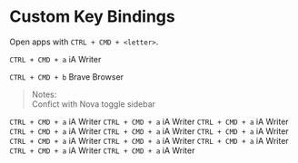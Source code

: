 # Custom Key Bindings

Open apps with `CTRL + CMD + <letter>`.

`CTRL + CMD + a` iA Writer

`CTRL + CMD + b` Brave Browser
> Notes: <br />
Confict with Nova toggle sidebar

`CTRL + CMD + a` iA Writer
`CTRL + CMD + a` iA Writer
`CTRL + CMD + a` iA Writer
`CTRL + CMD + a` iA Writer
`CTRL + CMD + a` iA Writer
`CTRL + CMD + a` iA Writer
`CTRL + CMD + a` iA Writer
`CTRL + CMD + a` iA Writer
`CTRL + CMD + a` iA Writer
`CTRL + CMD + a` iA Writer
`CTRL + CMD + a` iA Writer


